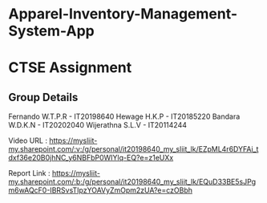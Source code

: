 # Apparel-Inventory-Management-System-App

# CTSE Assignment

## Group Details
Fernando W.T.P.R - IT20198640
Hewage H.K.P - IT20185220
Bandara W.D.K.N - IT20202040
Wijerathna S.L.V - IT20114244


Video URL : https://mysliit-my.sharepoint.com/:v:/g/personal/it20198640_my_sliit_lk/EZpML4r6DYFAi_tdxf36e20B0jhNC_y6NBFbP0WIYlq-EQ?e=z1eUXx

Report Link : https://mysliit-my.sharepoint.com/:b:/g/personal/it20198640_my_sliit_lk/EQuD33BE5sJPgm6wAQcF0-IBRSvsTIpzYOAVyZmOpm2zUA?e=czOBbh

